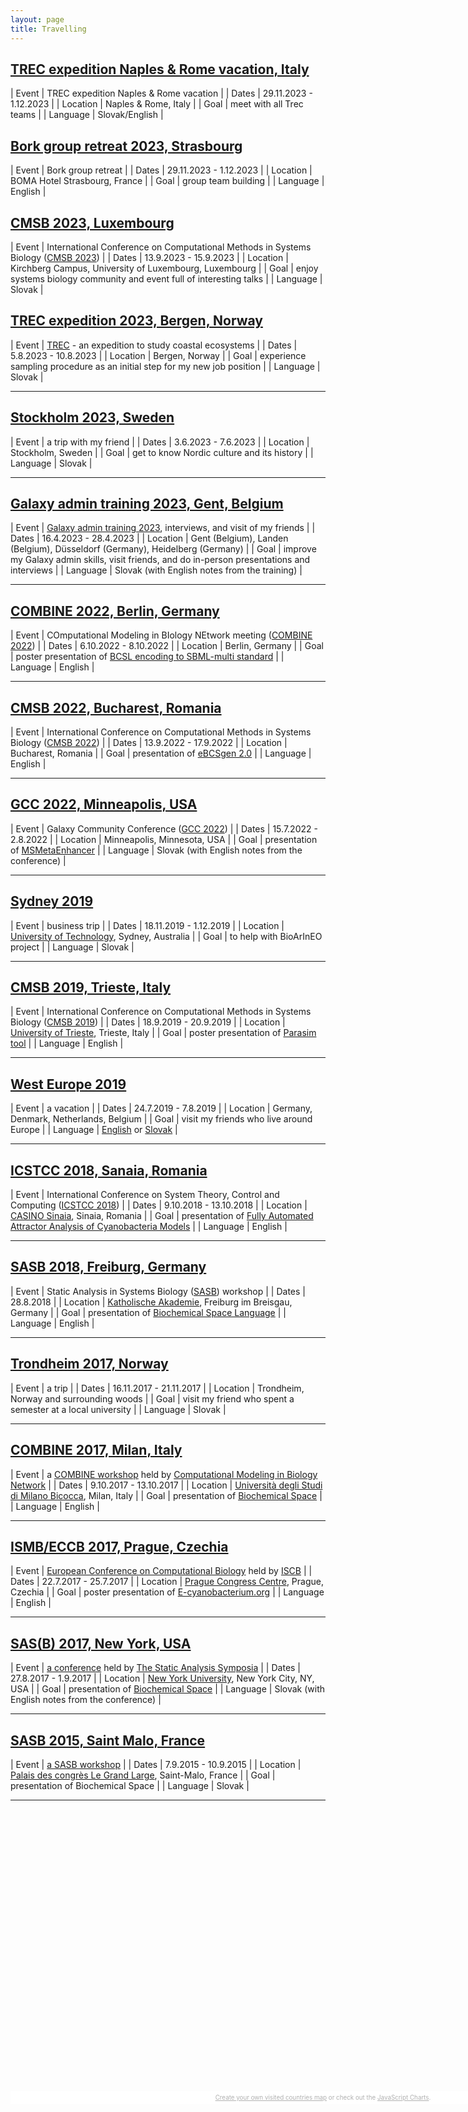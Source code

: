 ```yaml
---
layout: page
title: Travelling
---
```


## <a href="/travelling/naples-rome-2024">TREC expedition Naples & Rome vacation, Italy</a>

| Event | TREC expedition Naples & Rome vacation                                                                                 |
| Dates | 29.11.2023 - 1.12.2023                                                                                                 |
| Location | Naples & Rome, Italy                                                                                                |
| Goal | meet with all Trec teams                                                                                                |
| Language | Slovak/English |

## <a href="/travelling/strasbourg-france-2023">Bork group retreat 2023, Strasbourg</a>

| Event | Bork group retreat                                                                                                      |
| Dates | 29.11.2023 - 1.12.2023                                                                                                  |
| Location | BOMA Hotel Strasbourg, France                                                                                        |
| Goal | group team building                                                                                                      |
| Language | English |

## <a href="/travelling/luxembourg-2023">CMSB 2023, Luxembourg</a>

| Event | International Conference on Computational Methods in Systems Biology ([CMSB 2023](https://cmsb2023.uni.lu/))            |
| Dates | 13.9.2023 - 15.9.2023                                                                                                   |
| Location | Kirchberg Campus, University of Luxembourg, Luxembourg                                                               |
| Goal | enjoy systems biology community and event full of interesting talks                                                      |
| Language | Slovak |

## <a href="/travelling/bergen-norway-2023">TREC expedition 2023, Bergen, Norway</a>

| Event | [TREC](https://www.embl.org/about/info/trec/) - an expedition to study coastal ecosystems                               |
| Dates | 5.8.2023 - 10.8.2023                                                                                                    |
| Location | Bergen, Norway                                                                                                       |
| Goal | experience sampling procedure as an initial step for my new job position                                                 |
| Language | Slovak |

---

## <a href="/travelling/stockholm-sweden-2023">Stockholm 2023, Sweden</a>

| Event | a trip with my friend                                                                                                    |
| Dates | 3.6.2023 - 7.6.2023                                                                                                      |
| Location | Stockholm, Sweden                                                                                                     |
| Goal | get to know Nordic culture and its history                                                                                |
| Language | Slovak |

---

## <a href="/travelling/belgium-germany-2023">Galaxy admin training 2023, Gent, Belgium</a>

| Event | [Galaxy admin training 2023](https://galaxyproject.org/events/2023-admin-training/), interviews, and visit of my friends |
| Dates | 16.4.2023 - 28.4.2023                                                                                                    |
| Location | Gent (Belgium), Landen (Belgium), Düsseldorf (Germany), Heidelberg (Germany)                                          |
| Goal | improve my Galaxy admin skills, visit friends, and do in-person presentations and interviews                              |
| Language | Slovak (with English notes from the training) |

---

## <a href="/travelling/berlin-germany-2022">COMBINE 2022, Berlin, Germany</a>

| Event | COmputational Modeling in BIology NEtwork meeting ([COMBINE 2022](https://co.mbine.org/author/combine-2022/))            |
| Dates | 6.10.2022 - 8.10.2022                                                                                                    |
| Location | Berlin, Germany                                                                                                       |
| Goal | poster presentation of [BCSL encoding to SBML-multi standard](/files/posters/combine2022.pdf)                             |
| Language | English |

---

## <a href="/travelling/bucharest-romania-2022">CMSB 2022, Bucharest, Romania</a>

| Event | International Conference on Computational Methods in Systems Biology ([CMSB 2022](https://fmi.unibuc.ro/en/cmsb-2022/))  |
| Dates | 13.9.2022 - 17.9.2022                                                                                                    |
| Location | Bucharest, Romania                                                                                                    |
| Goal | presentation of [eBCSgen 2.0](/files/presentations/cmsb2022.pdf)                                                          |
| Language | English |

---

## <a href="/travelling/minneapolis-usa-2022">GCC 2022, Minneapolis, USA</a>

| Event | Galaxy Community Conference ([GCC 2022](https://galaxyproject.org/events/gcc2022/))                                      |
| Dates | 15.7.2022 - 2.8.2022                                                                                                     |
| Location | Minneapolis, Minnesota, USA                                                                                           |
| Goal | presentation of [MSMetaEnhancer](/files/presentations/gcc2022.pdf)                                                        |
| Language | Slovak (with English notes from the conference) |

---

## <a href="/travelling/sydney-australia-2019">Sydney 2019</a>

| Event | business trip                                                                                                            |
| Dates | 18.11.2019 - 1.12.2019                                                                                                   |
| Location | [University of Technology](https://www.uts.edu.au/), Sydney, Australia                                                |
| Goal | to help with BioArInEO project                                                                                            |
| Language | Slovak |

---

## <a href="/travelling/trieste-italy-2019">CMSB 2019, Trieste, Italy</a>

| Event | International Conference on Computational Methods in Systems Biology ([CMSB 2019](https://cmsb2019.units.it/))           |
| Dates | 18.9.2019 - 20.9.2019                                                                                                    |
| Location | [University of Trieste](https://www.units.it/en), Trieste, Italy                                                      |
| Goal | poster presentation of [Parasim tool](/files/posters/cmsb2019.pdf)                                                        |
| Language | English |

---

## <a href="/travelling/west-europe-en-2019">West Europe 2019</a>

| Event | a vacation                                                                                                               |
| Dates | 24.7.2019 - 7.8.2019                                                                                                     |
| Location | Germany, Denmark, Netherlands, Belgium                                                                                |
| Goal | visit my friends who live around Europe                                                                                   |
| Language | <a href="/travelling/west-europe-en-2019">English</a> or <a href="/travelling/west-europe-sk-2019">Slovak</a>  |

---

## <a href="/travelling/sanaia-romania-2018">ICSTCC 2018, Sanaia, Romania</a>

| Event | International Conference on System Theory, Control and Computing ([ICSTCC 2018](http://www.icstcc.ugal.ro/2018/))        |
| Dates | 9.10.2018 - 13.10.2018                                                                                                   |
| Location | [CASINO Sinaia](http://www.casino-sinaia.ro/ro/), Sinaia, Romania                                                     |
| Goal | presentation of [Fully Automated Attractor Analysis of Cyanobacteria Models](/files/presentations/icstcc2018.pdf)         |
| Language | English |

---

## <a href="/travelling/freiburg-germany-2018">SASB 2018, Freiburg, Germany</a>

| Event | Static Analysis in Systems Biology ([SASB](https://www.mcss.uni-konstanz.de/sasb-2018/)) workshop                        |
| Dates | 28.8.2018                                                                                                                |
| Location | [Katholische Akademie](https://www.katholische-akademie-freiburg.de/), Freiburg im Breisgau, Germany                  |
| Goal | presentation of [Biochemical Space Language](/files/presentations/sasb2018.pdf)                                           |
| Language | English |

---

## <a href="/travelling/trondheim-norway-2017">Trondheim 2017, Norway</a>

| Event | a trip                                                                                                                   |
| Dates | 16.11.2017 - 21.11.2017                                                                                                  |
| Location | Trondheim, Norway and surrounding woods                                                                               |
| Goal | visit my friend who spent a semester at a local university                                                                |
| Language | Slovak |

---

## <a href="/travelling/milan-italy-2017">COMBINE 2017, Milan, Italy</a>

| Event | a [COMBINE workshop](http://co.mbine.org/events/COMBINE_2017) held by [Computational Modeling in Biology Network](http://co.mbine.org/)  |
| Dates | 9.10.2017 - 13.10.2017                                                                                                   |
| Location | [Università degli Studi di Milano Bicocca](http://www.unimib.it/go/102/Home/English), Milan, Italy                    |
| Goal | presentation of [Biochemical Space](/files/presentations/combine2017.pdf)                                                 |
| Language | English |

---

## <a href="/travelling/prague-czechia-2017">ISMB/ECCB 2017, Prague, Czechia</a>

| Event | [European Conference on Computational Biology](https://www.iscb.org/ismbeccb2017) held by [ISCB](https://www.iscb.org/index.php) |
| Dates | 22.7.2017 - 25.7.2017                                                                                                    |
| Location | [Prague Congress Centre](https://www.kcp.cz/en/homepage), Prague, Czechia                                             |
| Goal | poster presentation of [E-cyanobacterium.org](/files/posters/icsb2017.pdf)                                                |
| Language | English |

---

## <a href="/travelling/new-york-usa-2017">SAS(B) 2017, New York, USA</a>

| Event | [a conference](http://www.cs.cmu.edu/~sasb2017/) held by [The Static Analysis Symposia](http://staticanalysis.org/index.html) |
| Dates | 27.8.2017 - 1.9.2017                                                                                                     |
| Location | [New York University](https://www.nyu.edu/), New York City, NY, USA                                                   |
| Goal | presentation of [Biochemical Space](/files/presentations/sasb2017.pdf)                                                    |
| Language | Slovak (with English notes from the conference) |

---

## <a href="/travelling/saint-malo-france-2015">SASB 2015, Saint Malo, France</a>

| Event | [a SASB workshop](https://www.lri.fr/sasb2015/)                                                                          |
| Dates | 7.9.2015 - 10.9.2015                                                                                                     |
| Location | [Palais des congrès Le Grand Large](http://www.pgl-congres.com/), Saint-Malo, France                                  |
| Goal | presentation of Biochemical Space                                                                                         |
| Language | Slovak |

---

<script src="https://www.amcharts.com/lib/3/ammap.js" type="text/javascript"></script>
<script src="https://www.amcharts.com/lib/3/maps/js/worldHigh.js" type="text/javascript"></script>
<script src="https://www.amcharts.com/lib/3/themes/dark.js" type="text/javascript"></script>
<div id="mapdiv" style="width: 1000px; height: 450px;"></div>
<div style="width: 1000px; font-size: 70%; padding: 5px 0; text-align: center; background-color: #fff; margin-top: 1px; color: #b0b0b0;"><a href="https://www.amcharts.com/visited_countries/" style="color: #b0b0b0;">Create your own visited countries map</a> or check out the <a href="https://www.amcharts.com/" style="color: #b0b0b0;">JavaScript Charts</a>.</div>
<script type="text/javascript">
    var map = AmCharts.makeChart("mapdiv",{
    type: "map",
    theme: "dark",
    projection: "mercator",
    panEventsEnabled : true,
    backgroundColor : "#fff",
    backgroundAlpha : 1,
    zoomControl: {
    zoomControlEnabled : true
    },
    dataProvider : {
    map : "worldHigh",
    getAreasFromMap : true,
    areas :
    [
    {
        "id": "AT",
        "showAsSelected": true
    },
    {
        "id": "GR",
        "showAsSelected": true
    },
    {
        "id": "PL",
        "showAsSelected": true
    },
    {
        "id": "ES",
        "showAsSelected": true
    },
    {
        "id": "CZ",
        "showAsSelected": true
    },
    {
        "id": "FR",
        "showAsSelected": true
    },
    {
        "id": "DE",
        "showAsSelected": true
    },
    {
        "id": "IT",
        "showAsSelected": true
    },
    {
        "id": "NO",
        "showAsSelected": true
    },
    {
        "id": "RO",
        "showAsSelected": true
    },
    {
        "id": "SK",
        "showAsSelected": true
    },
    {
        "id": "US",
        "showAsSelected": true
    },
    {
        "id": "BE",
        "showAsSelected": true
    },
    {
        "id": "DK",
        "showAsSelected": true
    },
    {
        "id": "NL",
        "showAsSelected": true
    },
    {
        "id": "AU",
        "showAsSelected": true
    },
    {
        "id": "SE",
        "showAsSelected": true
    }
    ]
    },
    areasSettings : {
    autoZoom : true,
    color : "#b0b0b0",
    colorSolid : "#a03232",
    selectedColor : "#a03232",
    outlineColor : "#666666",
    rollOverColor : "#B4B4B7",
    rollOverOutlineColor : "#000000"
    }
    });
</script>
